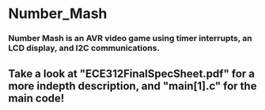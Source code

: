 # Number_Mash

### Number Mash is an AVR video game using timer interrupts, an LCD display, and I2C communications. 
## Take a look at "ECE312FinalSpecSheet.pdf" for a more indepth description, and "main[1].c" for the main code!
